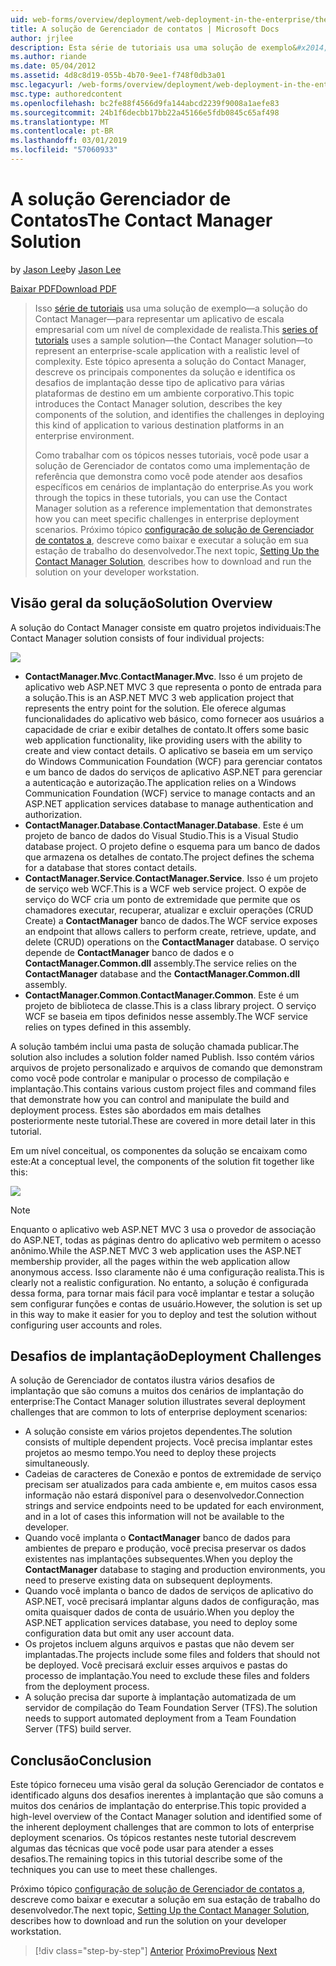 ```yaml
---
uid: web-forms/overview/deployment/web-deployment-in-the-enterprise/the-contact-manager-solution
title: A solução de Gerenciador de contatos | Microsoft Docs
author: jrjlee
description: Esta série de tutoriais usa uma solução de exemplo&#x2014;a solução do Contact Manager&#x2014;para representar um aplicativo de escala empresarial com uma leve realista...
ms.author: riande
ms.date: 05/04/2012
ms.assetid: 4d8c8d19-055b-4b70-9ee1-f748f0db3a01
msc.legacyurl: /web-forms/overview/deployment/web-deployment-in-the-enterprise/the-contact-manager-solution
msc.type: authoredcontent
ms.openlocfilehash: bc2fe88f4566d9fa144abcd2239f9008a1aefe83
ms.sourcegitcommit: 24b1f6decbb17bb22a45166e5fdb0845c65af498
ms.translationtype: MT
ms.contentlocale: pt-BR
ms.lasthandoff: 03/01/2019
ms.locfileid: "57060933"
---
```

<a name="the-contact-manager-solution"></a><span data-ttu-id="35bab-103">A solução Gerenciador de Contatos</span><span class="sxs-lookup"><span data-stu-id="35bab-103">The Contact Manager Solution</span></span>
====================
<span data-ttu-id="35bab-104">by [Jason Lee](https://github.com/jrjlee)</span><span class="sxs-lookup"><span data-stu-id="35bab-104">by [Jason Lee](https://github.com/jrjlee)</span></span>

[<span data-ttu-id="35bab-105">Baixar PDF</span><span class="sxs-lookup"><span data-stu-id="35bab-105">Download PDF</span></span>](https://msdnshared.blob.core.windows.net/media/MSDNBlogsFS/prod.evol.blogs.msdn.com/CommunityServer.Blogs.Components.WeblogFiles/00/00/00/63/56/8130.DeployingWebAppsInEnterpriseScenarios.pdf)

> <span data-ttu-id="35bab-106">Isso [série de tutoriais](web-deployment-in-the-enterprise.md) usa uma solução de exemplo&#x2014;a solução do Contact Manager&#x2014;para representar um aplicativo de escala empresarial com um nível de complexidade de realista.</span><span class="sxs-lookup"><span data-stu-id="35bab-106">This [series of tutorials](web-deployment-in-the-enterprise.md) uses a sample solution&#x2014;the Contact Manager solution&#x2014;to represent an enterprise-scale application with a realistic level of complexity.</span></span> <span data-ttu-id="35bab-107">Este tópico apresenta a solução do Contact Manager, descreve os principais componentes da solução e identifica os desafios de implantação desse tipo de aplicativo para várias plataformas de destino em um ambiente corporativo.</span><span class="sxs-lookup"><span data-stu-id="35bab-107">This topic introduces the Contact Manager solution, describes the key components of the solution, and identifies the challenges in deploying this kind of application to various destination platforms in an enterprise environment.</span></span>
> 
> <span data-ttu-id="35bab-108">Como trabalhar com os tópicos nesses tutoriais, você pode usar a solução de Gerenciador de contatos como uma implementação de referência que demonstra como você pode atender aos desafios específicos em cenários de implantação do enterprise.</span><span class="sxs-lookup"><span data-stu-id="35bab-108">As you work through the topics in these tutorials, you can use the Contact Manager solution as a reference implementation that demonstrates how you can meet specific challenges in enterprise deployment scenarios.</span></span> <span data-ttu-id="35bab-109">Próximo tópico [configuração de solução de Gerenciador de contatos a](setting-up-the-contact-manager-solution.md), descreve como baixar e executar a solução em sua estação de trabalho do desenvolvedor.</span><span class="sxs-lookup"><span data-stu-id="35bab-109">The next topic, [Setting Up the Contact Manager Solution](setting-up-the-contact-manager-solution.md), describes how to download and run the solution on your developer workstation.</span></span>


## <a name="solution-overview"></a><span data-ttu-id="35bab-110">Visão geral da solução</span><span class="sxs-lookup"><span data-stu-id="35bab-110">Solution Overview</span></span>

<span data-ttu-id="35bab-111">A solução do Contact Manager consiste em quatro projetos individuais:</span><span class="sxs-lookup"><span data-stu-id="35bab-111">The Contact Manager solution consists of four individual projects:</span></span>

![](the-contact-manager-solution/_static/image1.png)

- <span data-ttu-id="35bab-112">**ContactManager.Mvc**.</span><span class="sxs-lookup"><span data-stu-id="35bab-112">**ContactManager.Mvc**.</span></span> <span data-ttu-id="35bab-113">Isso é um projeto de aplicativo web ASP.NET MVC 3 que representa o ponto de entrada para a solução.</span><span class="sxs-lookup"><span data-stu-id="35bab-113">This is an ASP.NET MVC 3 web application project that represents the entry point for the solution.</span></span> <span data-ttu-id="35bab-114">Ele oferece algumas funcionalidades do aplicativo web básico, como fornecer aos usuários a capacidade de criar e exibir detalhes de contato.</span><span class="sxs-lookup"><span data-stu-id="35bab-114">It offers some basic web application functionality, like providing users with the ability to create and view contact details.</span></span> <span data-ttu-id="35bab-115">O aplicativo se baseia em um serviço do Windows Communication Foundation (WCF) para gerenciar contatos e um banco de dados do serviços de aplicativo ASP.NET para gerenciar a autenticação e autorização.</span><span class="sxs-lookup"><span data-stu-id="35bab-115">The application relies on a Windows Communication Foundation (WCF) service to manage contacts and an ASP.NET application services database to manage authentication and authorization.</span></span>
- <span data-ttu-id="35bab-116">**ContactManager.Database**.</span><span class="sxs-lookup"><span data-stu-id="35bab-116">**ContactManager.Database**.</span></span> <span data-ttu-id="35bab-117">Este é um projeto de banco de dados do Visual Studio.</span><span class="sxs-lookup"><span data-stu-id="35bab-117">This is a Visual Studio database project.</span></span> <span data-ttu-id="35bab-118">O projeto define o esquema para um banco de dados que armazena os detalhes de contato.</span><span class="sxs-lookup"><span data-stu-id="35bab-118">The project defines the schema for a database that stores contact details.</span></span>
- <span data-ttu-id="35bab-119">**ContactManager.Service**.</span><span class="sxs-lookup"><span data-stu-id="35bab-119">**ContactManager.Service**.</span></span> <span data-ttu-id="35bab-120">Isso é um projeto de serviço web WCF.</span><span class="sxs-lookup"><span data-stu-id="35bab-120">This is a WCF web service project.</span></span> <span data-ttu-id="35bab-121">O expõe de serviço do WCF cria um ponto de extremidade que permite que os chamadores executar, recuperar, atualizar e excluir operações (CRUD Create) a **ContactManager** banco de dados.</span><span class="sxs-lookup"><span data-stu-id="35bab-121">The WCF service exposes an endpoint that allows callers to perform create, retrieve, update, and delete (CRUD) operations on the **ContactManager** database.</span></span> <span data-ttu-id="35bab-122">O serviço depende de **ContactManager** banco de dados e o **ContactManager.Common.dll** assembly.</span><span class="sxs-lookup"><span data-stu-id="35bab-122">The service relies on the **ContactManager** database and the **ContactManager.Common.dll** assembly.</span></span>
- <span data-ttu-id="35bab-123">**ContactManager.Common**.</span><span class="sxs-lookup"><span data-stu-id="35bab-123">**ContactManager.Common**.</span></span> <span data-ttu-id="35bab-124">Este é um projeto de biblioteca de classe.</span><span class="sxs-lookup"><span data-stu-id="35bab-124">This is a class library project.</span></span> <span data-ttu-id="35bab-125">O serviço WCF se baseia em tipos definidos nesse assembly.</span><span class="sxs-lookup"><span data-stu-id="35bab-125">The WCF service relies on types defined in this assembly.</span></span>

<span data-ttu-id="35bab-126">A solução também inclui uma pasta de solução chamada publicar.</span><span class="sxs-lookup"><span data-stu-id="35bab-126">The solution also includes a solution folder named Publish.</span></span> <span data-ttu-id="35bab-127">Isso contém vários arquivos de projeto personalizado e arquivos de comando que demonstram como você pode controlar e manipular o processo de compilação e implantação.</span><span class="sxs-lookup"><span data-stu-id="35bab-127">This contains various custom project files and command files that demonstrate how you can control and manipulate the build and deployment process.</span></span> <span data-ttu-id="35bab-128">Estes são abordados em mais detalhes posteriormente neste tutorial.</span><span class="sxs-lookup"><span data-stu-id="35bab-128">These are covered in more detail later in this tutorial.</span></span>

<span data-ttu-id="35bab-129">Em um nível conceitual, os componentes da solução se encaixam como este:</span><span class="sxs-lookup"><span data-stu-id="35bab-129">At a conceptual level, the components of the solution fit together like this:</span></span>

![](the-contact-manager-solution/_static/image2.png)

> [!NOTE]
> <span data-ttu-id="35bab-130">Enquanto o aplicativo web ASP.NET MVC 3 usa o provedor de associação do ASP.NET, todas as páginas dentro do aplicativo web permitem o acesso anônimo.</span><span class="sxs-lookup"><span data-stu-id="35bab-130">While the ASP.NET MVC 3 web application uses the ASP.NET membership provider, all the pages within the web application allow anonymous access.</span></span> <span data-ttu-id="35bab-131">Isso claramente não é uma configuração realista.</span><span class="sxs-lookup"><span data-stu-id="35bab-131">This is clearly not a realistic configuration.</span></span> <span data-ttu-id="35bab-132">No entanto, a solução é configurada dessa forma, para tornar mais fácil para você implantar e testar a solução sem configurar funções e contas de usuário.</span><span class="sxs-lookup"><span data-stu-id="35bab-132">However, the solution is set up in this way to make it easier for you to deploy and test the solution without configuring user accounts and roles.</span></span>


## <a name="deployment-challenges"></a><span data-ttu-id="35bab-133">Desafios de implantação</span><span class="sxs-lookup"><span data-stu-id="35bab-133">Deployment Challenges</span></span>

<span data-ttu-id="35bab-134">A solução de Gerenciador de contatos ilustra vários desafios de implantação que são comuns a muitos dos cenários de implantação do enterprise:</span><span class="sxs-lookup"><span data-stu-id="35bab-134">The Contact Manager solution illustrates several deployment challenges that are common to lots of enterprise deployment scenarios:</span></span>

- <span data-ttu-id="35bab-135">A solução consiste em vários projetos dependentes.</span><span class="sxs-lookup"><span data-stu-id="35bab-135">The solution consists of multiple dependent projects.</span></span> <span data-ttu-id="35bab-136">Você precisa implantar estes projetos ao mesmo tempo.</span><span class="sxs-lookup"><span data-stu-id="35bab-136">You need to deploy these projects simultaneously.</span></span>
- <span data-ttu-id="35bab-137">Cadeias de caracteres de Conexão e pontos de extremidade de serviço precisam ser atualizados para cada ambiente e, em muitos casos essa informação não estará disponível para o desenvolvedor.</span><span class="sxs-lookup"><span data-stu-id="35bab-137">Connection strings and service endpoints need to be updated for each environment, and in a lot of cases this information will not be available to the developer.</span></span>
- <span data-ttu-id="35bab-138">Quando você implanta o **ContactManager** banco de dados para ambientes de preparo e produção, você precisa preservar os dados existentes nas implantações subsequentes.</span><span class="sxs-lookup"><span data-stu-id="35bab-138">When you deploy the **ContactManager** database to staging and production environments, you need to preserve existing data on subsequent deployments.</span></span>
- <span data-ttu-id="35bab-139">Quando você implanta o banco de dados de serviços de aplicativo do ASP.NET, você precisará implantar alguns dados de configuração, mas omita quaisquer dados de conta de usuário.</span><span class="sxs-lookup"><span data-stu-id="35bab-139">When you deploy the ASP.NET application services database, you need to deploy some configuration data but omit any user account data.</span></span>
- <span data-ttu-id="35bab-140">Os projetos incluem alguns arquivos e pastas que não devem ser implantadas.</span><span class="sxs-lookup"><span data-stu-id="35bab-140">The projects include some files and folders that should not be deployed.</span></span> <span data-ttu-id="35bab-141">Você precisará excluir esses arquivos e pastas do processo de implantação.</span><span class="sxs-lookup"><span data-stu-id="35bab-141">You need to exclude these files and folders from the deployment process.</span></span>
- <span data-ttu-id="35bab-142">A solução precisa dar suporte à implantação automatizada de um servidor de compilação do Team Foundation Server (TFS).</span><span class="sxs-lookup"><span data-stu-id="35bab-142">The solution needs to support automated deployment from a Team Foundation Server (TFS) build server.</span></span>

## <a name="conclusion"></a><span data-ttu-id="35bab-143">Conclusão</span><span class="sxs-lookup"><span data-stu-id="35bab-143">Conclusion</span></span>

<span data-ttu-id="35bab-144">Este tópico forneceu uma visão geral da solução Gerenciador de contatos e identificado alguns dos desafios inerentes à implantação que são comuns a muitos dos cenários de implantação do enterprise.</span><span class="sxs-lookup"><span data-stu-id="35bab-144">This topic provided a high-level overview of the Contact Manager solution and identified some of the inherent deployment challenges that are common to lots of enterprise deployment scenarios.</span></span> <span data-ttu-id="35bab-145">Os tópicos restantes neste tutorial descrevem algumas das técnicas que você pode usar para atender a esses desafios.</span><span class="sxs-lookup"><span data-stu-id="35bab-145">The remaining topics in this tutorial describe some of the techniques you can use to meet these challenges.</span></span>

<span data-ttu-id="35bab-146">Próximo tópico [configuração de solução de Gerenciador de contatos a](setting-up-the-contact-manager-solution.md), descreve como baixar e executar a solução em sua estação de trabalho do desenvolvedor.</span><span class="sxs-lookup"><span data-stu-id="35bab-146">The next topic, [Setting Up the Contact Manager Solution](setting-up-the-contact-manager-solution.md), describes how to download and run the solution on your developer workstation.</span></span>

> [!div class="step-by-step"]
> <span data-ttu-id="35bab-147">[Anterior](web-deployment-in-the-enterprise.md)
> [Próximo](setting-up-the-contact-manager-solution.md)</span><span class="sxs-lookup"><span data-stu-id="35bab-147">[Previous](web-deployment-in-the-enterprise.md)
[Next](setting-up-the-contact-manager-solution.md)</span></span>
